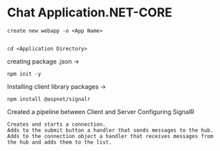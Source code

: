 # Chat Application.NET-CORE



    create new webapp -o <App Name>


    cd <Application Directory>
creating package .json -> 


    npm init -y
Installing client library packages -> 

    npm install @aspnet/signalr


Created a pipeline between Client and Server
Configuring SignalR

    Creates and starts a connection.
    Adds to the submit button a handler that sends messages to the hub.
    Adds to the connection object a handler that receives messages from the hub and adds them to the list.
